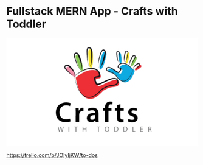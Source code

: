 # Fullstack MERN App - Crafts with Toddler
![logo](./client/src/images/logo.png)

https://trello.com/b/JOIyIjKW/to-dos